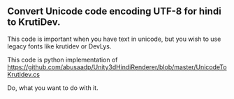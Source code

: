## Convert Unicode code encoding UTF-8 for hindi to KrutiDev.

This code is important when you have text in unicode, but you wish to use legacy fonts like krutidev or DevLys.

This code is python implementation of https://github.com/abusaadp/Unity3dHindiRenderer/blob/master/UnicodeToKrutidev.cs 

Do, what you want to do with it.